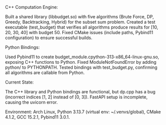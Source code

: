 C++ Computation Engine:

Built a shared library (libbudget.so) with five algorithms (Brute Force, DP, Greedy, Backtracking, Hybrid) for the subset sum problem.
Created a test executable (test_budget) that verifies all algorithms produce results for [10, 20, 30, 40] with budget 50.
Fixed CMake issues (include paths, Pybind11 configuration) to ensure successful builds.


Python Bindings:

Used Pybind11 to create budget_module.cpython-313-x86_64-linux-gnu.so, exposing C++ functions to Python.
Fixed ModuleNotFoundError by adding python/ to PYTHONPATH.
Tested bindings with test_budget.py, confirming all algorithms are callable from Python.


Current State:

The C++ library and Python bindings are functional, but dp.cpp has a bug (incorrect indices [1, 2] instead of [0, 3]).
FastAPI setup is incomplete, causing the uvicorn error.


Environment: Arch Linux, Python 3.13.7 (virtual env: ~/.venvs/global), CMake 4.1.2, GCC 15.2.1, Pybind11 3.0.1.

